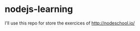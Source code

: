 nodejs-learning
===============

I'll use this repo for store the exercices of http://nodeschool.io/